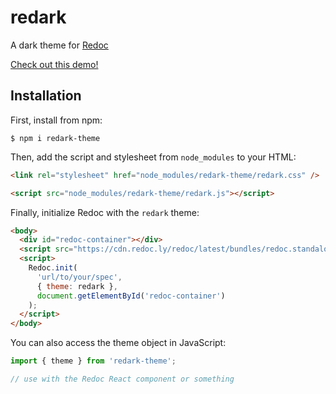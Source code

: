 # redark

A dark theme for [Redoc](https://github.com/Redocly/redoc)

[Check out this demo!](https://docs.dilanxd.com/redark)

## Installation

First, install from npm:

```
$ npm i redark-theme
```

Then, add the script and stylesheet from `node_modules` to your HTML:

```html
<link rel="stylesheet" href="node_modules/redark-theme/redark.css" />

<script src="node_modules/redark-theme/redark.js"></script>
```

Finally, initialize Redoc with the `redark` theme:

```html
<body>
  <div id="redoc-container"></div>
  <script src="https://cdn.redoc.ly/redoc/latest/bundles/redoc.standalone.js"></script>
  <script>
    Redoc.init(
      'url/to/your/spec',
      { theme: redark },
      document.getElementById('redoc-container')
    );
  </script>
</body>
```

You can also access the theme object in JavaScript:

```js
import { theme } from 'redark-theme';

// use with the Redoc React component or something
```
